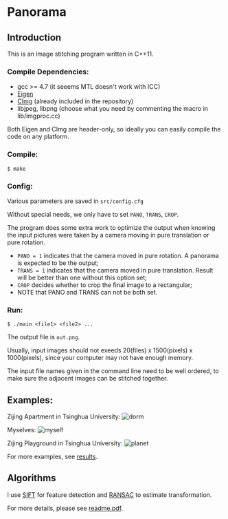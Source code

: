 # Panorama

## Introduction

This is an image stitching program written in C++11.

### Compile Dependencies:

* gcc >= 4.7	(it seeems MTL doesn't work with ICC)
* [Eigen](http://eigen.tuxfamily.org/index.php?title=Main_Page)
* [CImg](http://cimg.eu/) (already included in the repository)
* libjpeg, libpng (choose what you need by commenting the macro in lib/imgproc.cc)

Both Eigen and CImg are header-only, so ideally you can easily compile the code on any platform.

### Compile:
```
$ make
```

### Config:

Various parameters are saved in ``src/config.cfg``

Without special needs, we only have to set ``PANO``, ``TRANS``, ``CROP``.

The program does some extra work to optimize the output
when knowing the input pictures were taken by a camera moving in pure translation or pure rotation.

* ``PANO = 1`` indicates that the camera moved in pure rotation. A panorama is expected to be the output;
* ``TRANS = 1`` indicates that the camera moved in pure translation. Result will be better than one without this option set;
* ``CROP`` decides whether to crop the final image to a rectangular;
* NOTE that PANO and TRANS can not be both set.

### Run:

```
$ ./main <file1> <file2> ...
```

The output file is ``out.png``.

Usually, input images should not exeeds 20(files) x 1500(pixels) x 1000(pixels), since your computer may not have enough memory.

The input file names given in the command line need to be well ordered, to make sure the adjacent images can be stitched together.

## Examples:

Zijing Apartment in Tsinghua University:
![dorm](https://github.com/ppwwyyxx/panorama/raw/master/results/small/apartment.jpg)

Myselves:
![myself](https://github.com/ppwwyyxx/panorama/raw/master/results/small/myself.jpg)

Zijing Playground in Tsinghua University:
![planet](https://github.com/ppwwyyxx/panorama/raw/master/results/small/planet.jpg)

For more examples, see [results](https://github.com/ppwwyyxx/panorama/tree/master/results).

## Algorithms
I use [SIFT](http://en.wikipedia.org/wiki/Scale-invariant_feature_transform) for feature detection and [RANSAC](http://en.wikipedia.org/wiki/RANSAC) to estimate transformation.

For more details, please see [readme.pdf](https://github.com/ppwwyyxx/panorama/raw/master/readme.pdf).
